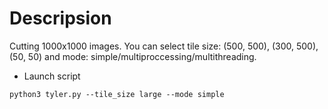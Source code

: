 # Descripsion
Cutting 1000x1000 images. You can select tile size: (500, 500), (300, 500), (50, 50) and mode: simple/multiproccessing/multithreading.

* Launch script
~~~
python3 tyler.py --tile_size large --mode simple
~~~
